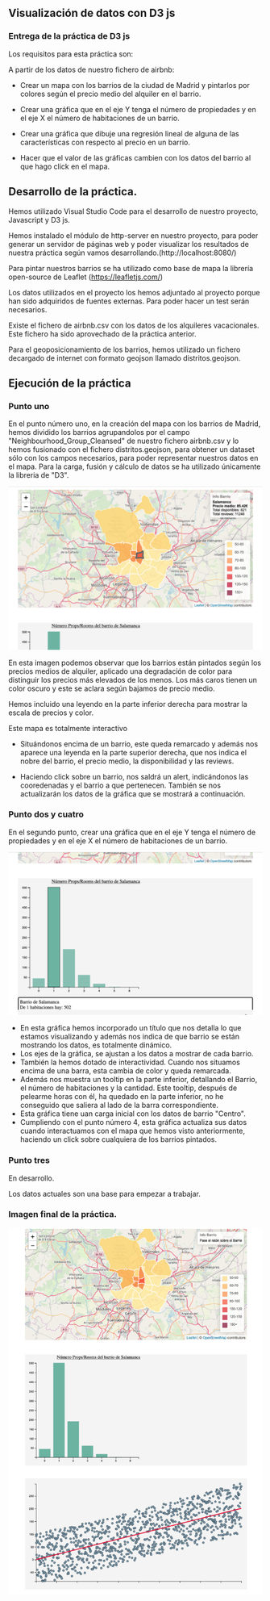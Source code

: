 ## Visualización de datos con D3 js

### Entrega de la práctica de D3 js

Los requisitos para esta práctica son:

A partir de los datos de nuestro fichero de airbnb:

* 	Crear un mapa con los barrios de la ciudad de Madrid y pintarlos por colores según el precio medio del alquiler en el barrio.
  
*  Crear una gráfica que en el eje Y tenga el número de propiedades y en el eje X el número de habitaciones de un barrio.
*  Crear una gráfica que dibuje una regresión lineal de alguna de las características con respecto al precio en un barrio.
*  Hacer que el valor de las gráficas cambien con los datos del barrio al que hago click en el mapa.


## Desarrollo de la práctica.
Hemos utilizado Visual Studio Code para el desarrollo de nuestro proyecto, Javascript y D3 js.

Hemos instalado el módulo de http-server en nuestro proyecto, para poder generar un servidor de páginas web y poder visualizar los resultados de nuestra práctica según vamos desarrollando.(http://localhost:8080/)

Para pintar nuestros barrios se ha utilizado como base de mapa la librería open-source de Leaflet (https://leafletjs.com/)

Los datos utilizados en el proyecto los hemos adjuntado al proyecto porque han sido adquiridos de fuentes externas. Para poder hacer un test serán necesarios. 

Existe el fichero de airbnb.csv con los datos de los alquileres vacacionales. Este fichero ha sido aprovechado de la práctica anterior.

Para el geoposicionamiento de los barrios, hemos utilizado un fichero decargado de internet con formato geojson llamado distritos.geojson.



## Ejecución de la práctica

### Punto uno

 En el punto número uno, en la creación del mapa con los barrios de Madrid, hemos dividido los barrios agrupandolos por el campo "Neighbourhood_Group_Cleansed" de nuestro fichero airbnb.csv y lo hemos fusionado con el fichero distritos.geojson, para obtener un dataset sólo con los campos necesarios, para poder representar nuestros datos en el mapa. Para la carga, fusión y cálculo de datos se ha utilizado únicamente la libreria de "D3".

![](https://github.com/JosepCristobal/D3jsPT/blob/master/Img/Captura%20de%20pantalla%202019-11-17%20a%20las%2020.09.48.png)

En esta imagen podemos observar que los barrios están pintados según los precios medios de alquiler, aplicado una degradación de color para distinguir los precios más elevados de los menos. Los más caros tienen un color oscuro y este se aclara según bajamos de precio medio.

Hemos incluido una leyendo en la parte inferior derecha para mostrar la escala de precios y color.

Este mapa es totalmente interactivo


* 	Situándonos encima de un barrio, este queda remarcado y además nos aparece una leyenda en la parte superior derecha, que nos indica el nobre del barrio, el precio medio, la disponibilidad y las reviews.


* 	Haciendo click sobre un barrio, nos saldrá un alert, indicándonos las cooredenadas y el barrio a que pertenecen. También se nos actualizarán los datos de la gráfica que se mostrará a continuación.


### Punto dos y cuatro

En el segundo punto, crear una gráfica que en el eje Y tenga el número de propiedades y en el eje X el número de habitaciones de un barrio.

![](https://github.com/JosepCristobal/D3jsPT/blob/master/Img/Captura%20de%20pantalla%202019-11-17%20a%20las%2020.10.41.png)

* En esta gráfica hemos incorporado un título que nos detalla lo que estamos visualizando y además nos indica de que barrio se están mostrando los datos, es totalmente dinámico.
* Los ejes de la gráfica, se ajustan a los datos a mostrar de cada barrio.
* También la hemos dotado de interactividad. Cuando nos situamos encima de una barra, esta cambia de color y queda remarcada. 
* Además nos muestra un tooltip en la parte inferior, detallando el Barrio, el número de habitaciones y la cantidad. Este tooltip, después de pelearme horas con él, ha quedado en la parte inferior, no he conseguido que saliera al lado de la barra correspondiente.
* Esta gráfica tiene uan carga inicial con los datos de barrio "Centro".
* Cumpliendo con el punto número 4, esta gráfica actualiza sus datos cuando interactuamos con el mapa que hemos visto anteriormente, haciendo un click sobre cualquiera de los barrios pintados.

### Punto tres

En desarrollo.

Los datos actuales son una base para empezar a trabajar.

### Imagen final de la práctica.

![](https://github.com/JosepCristobal/D3jsPT/blob/master/Img/Captura%20de%20pantalla%202019-11-17%20a%20las%2020.05.12.png)



























